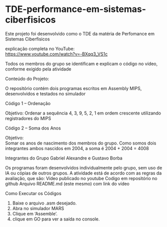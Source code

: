 # TDE-performance-em-sistemas-ciberfisicos
Este projeto foi desenvolvido como o TDE da matéria de Perfomance em Sistemas Ciberfisicos

explicação completa no YouTube:  
https://www.youtube.com/watch?v=-BXqq3_VS1c

Todos os membros do grupo se identificam e explicam o código no vídeo, conforme exigido pela atividade


 Conteúdo do Projeto:

O repositório contém dois programas escritos em Assembly MIPS, desenvolvidos e testados no simulador

Código 1 – Ordenação 

Objetivo: 
Ordenar a sequência 4, 3, 9, 5, 2, 1 em ordem crescente utilizando registradores do MIPS

Código 2  –  Soma dos Anos

Objetivo:  
Somar os anos de nascimento dos membros do grupo. Como somos dois integrantes ambos nascidos em 2004, a soma é 2004 + 2004 = 4008

Integrantes do Grupo
Gabriel Alexandre e Gustavo Borba



 Os programas foram desenvolvidos individualmente pelo grupo, sem uso de IA ou cópias de outros grupos.
A atividade está de acordo com as regras da avaliação, que são:
  Vídeo publicado no youtube
  Codigo em repositório no github
  Arquivo README.md (este mesmo) com link do vídeo


Como Executar os Códigos

1. Baixe o arquivo .asm desejado.
2. Abra no simulador MARS
3. Clique em ‘Assemble’.
4. clique em GO para ver a saída no console.


